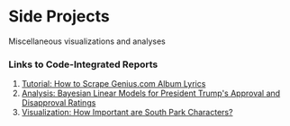 # Side Projects
Miscellaneous visualizations and analyses

### Links to Code-Integrated Reports

1. [Tutorial: How to Scrape Genius.com Album Lyrics](http://htmlpreview.github.com/?https://github.com/jdiaz4302/Side_Projects/blob/master/scrape_Genius/how_to_scrape_genius.html)
2. [Analysis: Bayesian Linear Models for President Trump's Approval and Disapproval Ratings](http://htmlpreview.github.com/?https://github.com/jdiaz4302/Side_Projects/blob/master/poll_ratings/poll_data_markdown.html)
3. [Visualization: How Important are South Park Characters?](http://htmlpreview.github.com/?https://github.com/jdiaz4302/Side_Projects/blob/master/south_park/south_park_characters.html)
